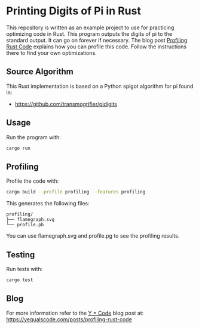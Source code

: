 # Printing Digits of Pi in Rust

This repository is written as an example project to use for practicing optimizing code in Rust. This program outputs the digits of pi to the standard output. It can go on forever if necessary. The blog post [Profiling Rust Code](https://yequalscode.com/posts/profiling-rust-code) explains how you can profile this code. Follow the instructions there to find your own optimizations.

## Source Algorithm

This Rust implementation is based on a Python spigot algorithm for pi found in:

- https://github.com/transmogrifier/pidigits

## Usage

Run the program with:

```bash
cargo run
```

## Profiling

Profile the code with:

```bash
cargo build --profile profiling --features profiling
```

This generates the following files:

```text
profiling/
├── flamegraph.svg
└── profile.pb
```

You can use flamegraph.svg and profile.pg to see the profiling results.

## Testing

Run tests with:

```bash
cargo test
```

## Blog

For more information refer to the [Y = Code](https://yequalscode.com) blog post at: https://yequalscode.com/posts/profiling-rust-code
